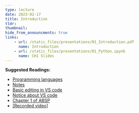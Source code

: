 ```yaml
---
type: lecture
date: 2023-02-17
title: Introduction
tldr: 
thumbnail: 
hide_from_announcments: true
links: 
    - url: /static_files/presentations/01_Introduction.pdf
      name: Introduction
    - url: /static_files/presentations/01_Python.ipynb
      name: CH1 Slides 
---
```

**Suggested Readings:**
- [Programming languages](https://github.com/phonchi/nsysu-math106A/blob/master/static_files/presentations/01_Python.ipynb)
- [Notes](https://hackmd.io/@phonchi/programming-ch1)
- [Basic editing in VS code](https://code.visualstudio.com/docs/datascience/jupyter-notebooks#_table-of-contents)
- [Notice about VS code](https://hackmd.io/tvg6sUh6SxiVMEfypAwW9A)
- [Chapter 1 of ABSP](https://automatetheboringstuff.com/2e/chapter1/)
- [[Recorded video]](https://youtube.com/playlist?list=PLHNZtBNWQ-85Sdpbvu2jzdNwtJjAWaYsh)

